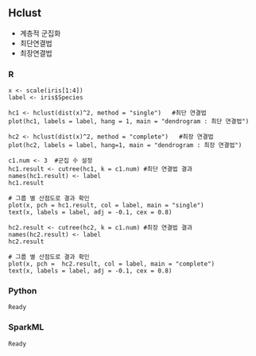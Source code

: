 ## Hclust
- 계층적 군집화
- 최단연결법
- 최장연결법

### R
    x <- scale(iris[1:4])
    label <- iris$Species

    hc1 <- hclust(dist(x)^2, method = "single")   #최단 연결법
    plot(hc1, labels = label, hang = 1, main = "dendrogram : 최단 연결법")

    hc2 <- hclust(dist(x)^2, method = "complete")   #최장 연결법
    plot(hc2, labels = label, hang=1, main = "dendrogram : 최장 연결법")

    c1.num <- 3  #군집 수 설정
    hc1.result <- cutree(hc1, k = c1.num) #최단 연결법 결과
    names(hc1.result) <- label
    hc1.result

    # 그룹 별 산점도로 결과 확인
    plot(x, pch = hc1.result, col = label, main = "single")
    text(x, labels = label, adj = -0.1, cex = 0.8)

    hc2.result <- cutree(hc2, k = c1.num) #최장 연결법 결과
    names(hc2.result) <- label
    hc2.result

    # 그룹 별 산점도로 결과 확인
    plot(x, pch =  hc2.result, col = label, main = "complete")
    text(x, labels = label, adj = -0.1, cex = 0.8)

### Python
    Ready

### SparkML
    Ready
